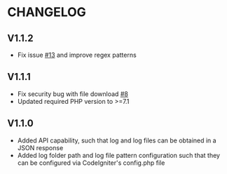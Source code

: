 CHANGELOG
===========

V1.1.2
-------
- Fix issue [#13](https://github.com/SeunMatt/codeigniter-log-viewer/issues/13) and improve regex patterns

V1.1.1
-------
- Fix security bug with file download [#8](https://github.com/SeunMatt/codeigniter-log-viewer/issues/8)
- Updated required PHP version to >=7.1

V1.1.0
-------
- Added API capability, such that log and log files can be obtained in a JSON response
- Added log folder path and log file pattern configuration such that they can be configured via CodeIgniter's config.php file
